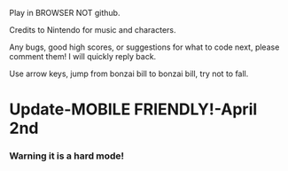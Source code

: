 Play in BROWSER NOT github. 

Credits to Nintendo for music and characters. 

Any bugs, good high scores, or suggestions for what to code next, please comment them! I will quickly reply back.

Use arrow keys, jump from bonzai bill to bonzai bill, try not to fall.

<h1>Update-MOBILE FRIENDLY!-April 2nd</h1>
<h3>Warning it is a hard mode!</h3>
